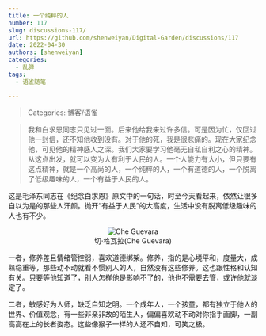 ```yaml
---
title: 一个纯粹的人
number: 117
slug: discussions-117/
url: https://github.com/shenweiyan/Digital-Garden/discussions/117
date: 2022-04-30
authors: [shenweiyan]
categories: 
  - 乱弹
tags: 
  - 语雀随笔

---
```


> Categories: 博客/语雀

> 我和白求恩同志只见过一面。后来他给我来过许多信。可是因为忙，仅回过他一封信，还不知他收到没有。对于他的死，我是很悲痛的。现在大家纪念他，可见他的精神感人之深。我们大家要学习他毫无自私自利之心的精神。从这点出发，就可以变为大有利于人民的人。一个人能力有大小，但只要有这点精神，就是一个高尚的人，一个纯粹的人，一个有道德的人，一个脱离了低级趣味的人，一个有益于人民的人。

这是毛泽东同志在《纪念白求恩》原文中的一句话，时至今天看起来，依然让很多自以为是的那些人汗颜。抛开“有益于人民”的大高度，生活中没有脱离低级趣味的人也有不少。

<!-- more -->

<p align="center">
    <img src="https://shub.weiyan.tech/yuque/elog-notebook-img/FmuqcJBMECQ1QKbE8_4TjZLqpuo6.jpeg" alt='Che Guevara'><br>
    <span>切‧格瓦拉(Che Guevara)</em>
</p>

一者，修养差且情绪管控弱，喜欢道德绑架。修养，指的是心境平和，度量大，成熟稳重等，那些动不动就看不惯别人的人，自然没有这些修养。这也跟性格和认知有关。只要等他知道了，别人怎样他是影响不了的，他也不需要去管，或许他就淡定了。

二者，敏感好为人师，缺乏自知之明。一个成年人，一个孩童，都有独立于他人的世界、价值观念，有一些非亲非故的陌生人，偏偏喜欢动不动对你指手画脚，一副高高在上的长者姿态。这些像猴子一样的人还不自知，可笑之极。

<script src="https://giscus.app/client.js"
	data-repo="shenweiyan/Digital-Garden"
	data-repo-id="R_kgDOKgxWlg"
	data-mapping="number"
	data-term="117"
	data-reactions-enabled="1"
	data-emit-metadata="0"
	data-input-position="bottom"
	data-theme="light"
	data-lang="zh-CN"
	crossorigin="anonymous"
	async>
</script>
